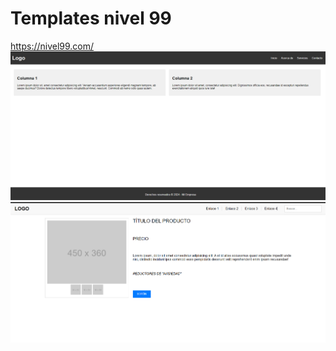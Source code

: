 # Templates nivel 99
https://nivel99.com/
![alt tag](https://github.com/nivel99/plantillas-web-profesionales/blob/main/Capturas/template1.png)
![alt tag](https://github.com/nivel99/plantillas-web-profesionales/blob/main/Capturas/template2.png)